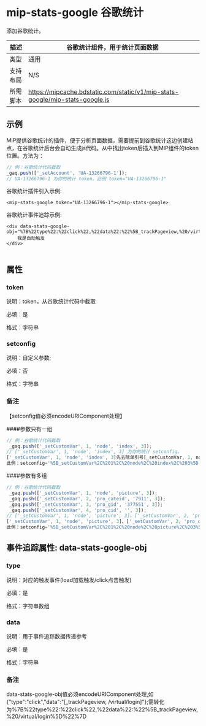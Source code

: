# mip-stats-google 谷歌统计

添加谷歌统计。

描述|谷歌统计组件，用于统计页面数据
----|----
类型| 通用
支持布局|N/S
所需脚本|https://mipcache.bdstatic.com/static/v1/mip-stats-google/mip-stats-google.js

## 示例

MIP提供谷歌统计的插件，便于分析页面数据，需要提前到谷歌统计这边创建站点，在谷歌统计后台会自动生成js代码。从中找出token后插入到MIP组件的token
位置。方法为：

``` javascript
// 例：谷歌统计代码截取
_gaq.push(['_setAccount', 'UA-13266796-1']);
// UA-13266796-1 为你的统计 token。此例 token="UA-13266796-1"
```

谷歌统计插件引入示例:

```
<mip-stats-google token="UA-13266796-1"></mip-stats-google>

```

谷歌统计事件追踪示例:
```
<div data-stats-google-obj="%7B%22type%22:%22click%22,%22data%22:%22%5B_trackPageview,%20/virtual/login%5D%22%7D">
    我是自动触发
</div>
 
```

## 属性

### token

说明：token，从谷歌统计代码中截取

必填：是

格式：字符串


### setconfig

说明：自定义参数;

必填：否

格式：字符串

### 备注

【setconfig值必须encodeURIComponent处理】

####参数只有一组

``` javascript
// 例：谷歌统计代码截取
 _gaq.push(['_setCustomVar', 1, 'node', 'index', 3]);
// ['_setCustomVar', 1, 'node', 'index', 3] 为你的统计 setconfig。
['_setCustomVar', 1, 'node', 'index', 3]先去除单引号[_setCustomVar, 1, node, index, 3]需转化为字符串%5B_setCustomVar%2C%201%2C%20node%2C%20index%2C%203%5D传递
此例：setconfig='%5B_setCustomVar%2C%201%2C%20node%2C%20index%2C%203%5D';
``` 

####参数有多组

``` javascript
// 例：谷歌统计代码截取
 _gaq.push(['_setCustomVar', 1, 'node', 'picture', 3]);
 _gaq.push(['_setCustomVar', 2, 'pro_cateid', '7911', 3]);
 _gaq.push(['_setCustomVar', 3, 'pro_gid', '377551', 3]);
 _gaq.push(['_setCustomVar', 4, 'pro_cid', '', 3]);
// ['_setCustomVar', 1, 'node', 'picture', 3]、['_setCustomVar', 2, 'pro_cateid', '7911', 3]等 为你的统计 setconfig。
['_setCustomVar', 1, 'node', 'picture', 3]、['_setCustomVar', 2, 'pro_cateid', '7911', 3]等先去除单引号[_setCustomVar, 1, node, picture, 3]、[_setCustomVar, 2, pro_cateid, 7911, 3]等需转化为字符串%5B_setCustomVar%2C%201%2C%20node%2C%20picture%2C%203%5D%2B%5B_setCustomVar%2C%202%2C%20pro_cateid%2C%207911%2C%203%5D%2B%5B_setCustomVar%2C%203%2C%20pro_gid%2C%20377551%2C%203%5D%2B%5B_setCustomVar%2C%204%2C%20pro_cid%2C%20%2C%203%5D传递
此例：setconfig='%5B_setCustomVar%2C%201%2C%20node%2C%20picture%2C%203%5D%2B%5B_setCustomVar%2C%202%2C%20pro_cateid%2C%207911%2C%203%5D%2B%5B_setCustomVar%2C%203%2C%20pro_gid%2C%20377551%2C%203%5D%2B%5B_setCustomVar%2C%204%2C%20pro_cid%2C%20%2C%203%5D';
``` 

## 事件追踪属性: data-stats-google-obj

### type

说明：对应的触发事件(load加载触发/click点击触发)

必填：是

格式：字符串数组


### data

说明：用于事件追踪数据传递参考

必填：是

格式：字符串

### 备注

data-stats-google-obj值必须encodeURIComponent处理,如{"type":"click","data":"[_trackPageview, /virtual/login]"};需转化为%7B%22type%22:%22click%22,%22data%22:%22%5B_trackPageview,%20/virtual/login%5D%22%7D

